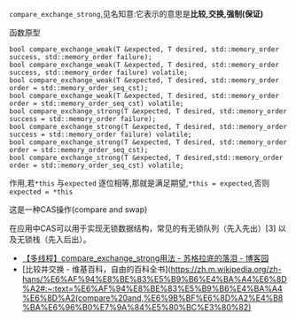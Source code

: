 `compare_exchange_strong`,见名知意:它表示的意思是**比较,交换,强制(保证)**

函数原型


```plaintext
bool compare_exchange_weak(T &expected, T desired, std::memory_order success, std::memory_order failure);
bool compare_exchange_weak(T &expected, T desired, std::memory_order success, std::memory_order failure) volatile;
bool compare_exchange_weak(T &expected, T desired, std::memory_order order = std::memory_order_seq_cst);
bool compare_exchange_weak(T &expected, T desired, std::memory_order order = std::memory_order_seq_cst) volatile;
bool compare_exchange_strong(T &expected, T desired, std::memory_order success = std::memory_order failure);
bool compare_exchange_strong(T &expected, T desired, std::memory_order success = std::memory_order failure) volatile;
bool compare_exchange_strong(T &expected, T desired, std::memory_order order = std::memory_order_seq_cst);
bool compare_exchange_strong(T &expected, T desired,std::memory_order order = std::memory_order_seq_cst) volatile;
```

作用,若`*this` 与`expected` 逐位相等,那就是满足期望,`*this = expected`,否则`expected = *this`

这是一种CAS操作(compare and swap)

在应用中CAS可以用于实现无锁数据结构，常见的有无锁队列（先入先出）[3] 以及无锁栈（先入后出）。

- [【多线程】compare\_exchange\_strong用法 - 苏格拉底的落泪 - 博客园](https://www.cnblogs.com/sunbines/p/14800113.html)
- [比较并交换 - 维基百科，自由的百科全书](https://zh.m.wikipedia.org/zh-hans/%E6%AF%94%E8%BE%83%E5%B9%B6%E4%BA%A4%E6%8D%A2#:~:text=%E6%AF%94%E8%BE%83%E5%B9%B6%E4%BA%A4%E6%8D%A2(compare%20and,%E6%9B%BF%E6%8D%A2%E4%B8%BA%E6%96%B0%E7%9A%84%E5%80%BC%E3%80%82)
